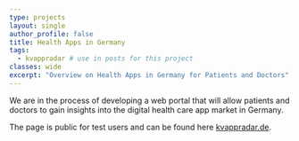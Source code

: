 ```yaml
---
type: projects
layout: single
author_profile: false
title: Health Apps in Germany
tags: 
  - kvappradar # use in posts for this project
classes: wide
excerpt: "Overview on Health Apps in Germany for Patients and Doctors"
---
```


We are in the process of developing a web portal that will allow patients and doctors to gain insights 
into the digital health care app market in Germany.

The page is public for test users and can be found here [kvappradar.de](kvappradar.de).
